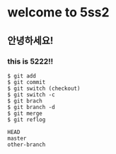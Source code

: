 # welcome to 5ss2

## 안녕하세요!

### this is 5222!!


```
$ git add
$ git commit
$ git switch (checkout)
$ git switch -c
$ git brach
$ git branch -d
$ git merge
$ git reflog
```
```
HEAD
master
other-branch
```